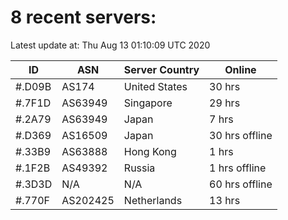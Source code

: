 # 8 recent servers:

Latest update at: Thu Aug 13 01:10:09 UTC 2020

| ID | ASN | Server Country | Online |
| -- | --- | -------------- | ------ |
| #.D09B | AS174 | United States | 30 hrs |
| #.7F1D | AS63949 | Singapore | 29 hrs |
| #.2A79 | AS63949 | Japan | 7 hrs |
| #.D369 | AS16509 | Japan | 30 hrs offline |
| #.33B9 | AS63888 | Hong Kong | 1 hrs |
| #.1F2B | AS49392 | Russia | 1 hrs offline |
| #.3D3D | N/A | N/A | 60 hrs offline |
| #.770F | AS202425 | Netherlands | 13 hrs |

